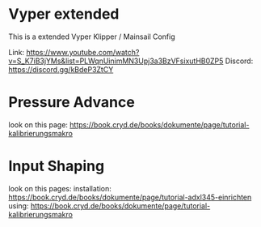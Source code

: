 # Vyper extended
This is a extended Vyper Klipper / Mainsail Config

Link: https://www.youtube.com/watch?v=S_K7iB3jYMs&list=PLWqnUinimMN3Upj3a3BzVFsixutHB0ZP5
Discord: https://discord.gg/kBdeP3ZtCY


# Pressure Advance
look on this page:
https://book.cryd.de/books/dokumente/page/tutorial-kalibrierungsmakro

# Input Shaping
look on this pages:
installation: https://book.cryd.de/books/dokumente/page/tutorial-adxl345-einrichten
using: https://book.cryd.de/books/dokumente/page/tutorial-kalibrierungsmakro



